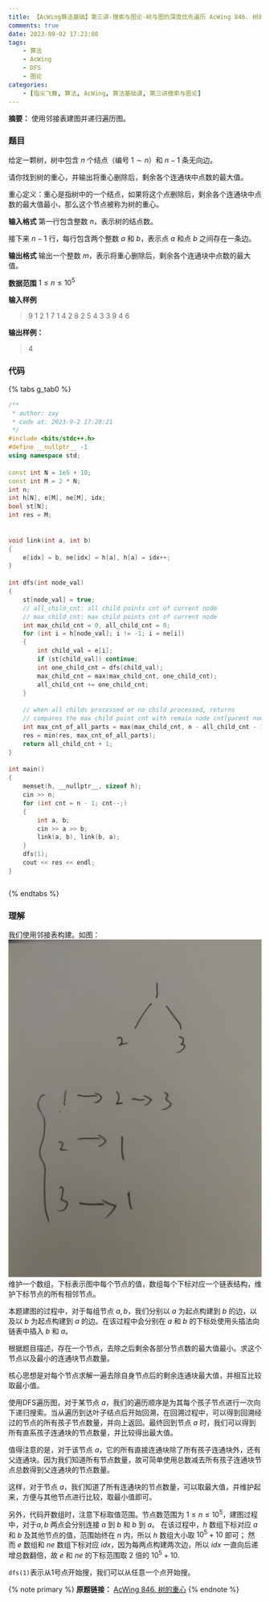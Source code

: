 ```yaml
---
title: 【AcWing算法基础】第三讲-搜索与图论-树与图的深度优先遍历 AcWing 846. 树的重心
comments: true
date: 2023-09-02 17:23:08
tags:
    - 算法
    - AcWing 
    - DFS
    - 图论
categories:
    - [指尖飞舞, 算法, AcWing, 算法基础课, 第三讲搜索与图论]
---
```

__摘要：__
使用邻接表建图并递归遍历图。
<!-- more -->

### 题目
给定一颗树，树中包含 $n$ 个结点（编号 $1∼n$）和 $n−1$ 条无向边。

请你找到树的重心，并输出将重心删除后，剩余各个连通块中点数的最大值。

重心定义：重心是指树中的一个结点，如果将这个点删除后，剩余各个连通块中点数的最大值最小，那么这个节点被称为树的重心。

__输入格式__
第一行包含整数 $n$，表示树的结点数。

接下来 $n−1$ 行，每行包含两个整数 $a$ 和 $b$，表示点 $a$ 和点 $b$ 之间存在一条边。

__输出格式__
输出一个整数 $m$，表示将重心删除后，剩余各个连通块中点数的最大值。

__数据范围__
$1≤n≤10^5$

__输入样例__
> 9
> 1 2
> 1 7
> 1 4
> 2 8
> 2 5
> 4 3
> 3 9
> 4 6

__输出样例：__
> 4

### 代码

{% tabs g_tab0 %}
<!-- tab C++ -->
```c++
/**
 * author: zxy
 * code at: 2023-9-2 17:28:21
 */
#include <bits/stdc++.h>
#define __nullptr__ -1
using namespace std;

const int N = 1e5 + 10;
const int M = 2 * N;
int n;
int h[N], e[M], ne[M], idx;
bool st[N];
int res = M;


void link(int a, int b)
{
    e[idx] = b, ne[idx] = h[a], h[a] = idx++;
}

int dfs(int node_val)
{
    st[node_val] = true;
    // all_child_cnt: all child points cnt of current node
    // max_child_cnt: max child points cnt of current node
    int max_child_cnt = 0, all_child_cnt = 0;
    for (int i = h[node_val]; i != -1; i = ne[i])
    {
        int child_val = e[i];
        if (st[child_val]) continue;
        int one_child_cnt = dfs(child_val);
        max_child_cnt = max(max_child_cnt, one_child_cnt);
        all_child_cnt += one_child_cnt;
    }
    
    // when all childs processed or no child processed, returns 
    // compares the max child point cnt with remain node cnt(parent nodes)
    int max_cnt_of_all_parts = max(max_child_cnt, n - all_child_cnt - 1);
    res = min(res, max_cnt_of_all_parts);
    return all_child_cnt + 1;
}

int main()
{
    memset(h, __nullptr__, sizeof h);
    cin >> n;
    for (int cnt = n - 1; cnt--;) 
    {
        int a, b;
        cin >> a >> b;
        link(a, b), link(b, a);
    }
    dfs(1);
    cout << res << endl;
}
```
<!-- endtab -->

<!-- tab Java -->
```java

```
<!-- endtab -->
{% endtabs %}

### 理解
我们使用邻接表构建。如图：
![demo](./2023-09-02-【AcWing算法基础】第三讲-搜索与图论-树与图的深度优先遍历-AcWing-846-树的重心/adjacency_list.jpg)
维护一个数组，下标表示图中每个节点的值，数组每个下标对应一个链表结构，维护下标节点的所有相邻节点。

本题建图的过程中，对于每组节点 $a,b$，我们分别以 $a$ 为起点构建到 $b$ 的边，以及以 $b$ 为起点构建到 $a$ 的边。在该过程中会分别在 $a$ 和 $b$ 的下标处使用头插法向链表中插入 $b$ 和 $a$。

根据题目描述，存在一个节点，去除之后剩余各部分节点数的最大值最小。求这个节点以及最小的连通块节点数量。

核心思想是对每个节点求解一遍去除自身节点后的剩余连通块最大值，并相互比较取最小值。

使用DFS遍历图，对于某节点 $a$，我们的遍历顺序是为其每个孩子节点进行一次向下递归搜索。当从遍历到达叶子结点后开始回溯，在回溯过程中，可以得到回溯经过的节点的所有孩子节点数量，并向上返回。最终回到节点 $a$ 时，我们可以得到所有直系孩子连通块的节点数量，并比较得出最大值。

值得注意的是，对于该节点 $a$，它的所有直接连通块除了所有孩子连通块外，还有父连通块。因为我们知道所有节点数量，故可简单使用总数减去所有孩子连通块节点总数得到父连通块的节点数量。

这样，对于节点 $a$，我们知道了所有连通块的节点数量，可以取最大值，并维护起来，方便与其他节点进行比较，取最小值即可。

另外，代码开数组时，注意下标取值范围。节点数范围为 $1≤n≤10^5$，建图过程中，对于$a,b$ 两点会分别连接 $a$ 到 $b$ 和 $b$ 到 $a$。
在该过程中，$h$ 数组下标对应 $a$ 和 $b$ 及其他节点的值，范围始终在 $n$ 内，所以 $h$ 数组大小取 $10^5 + 10$ 即可；
然而 $e$ 数组和 $ne$ 数组下标对应 $idx$，因为每两点构建两次边，所以 $idx$ 一直向后递增总数翻倍，故 $e$ 和 $ne$ 的下标范围取 $2$ 倍的 $10^5 + 10$.

`dfs(1)`表示从1号点开始搜，我们可以从任意一个点开始搜。



{% note primary %}
__原题链接：__ [AcWing 846. 树的重心](https://www.acwing.com/problem/content/848/)
{% endnote %}